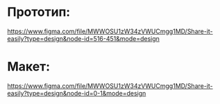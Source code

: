# Прототип:
https://www.figma.com/file/MWWOSU1zW34zVWUCmgg1MD/Share-it-easily?type=design&node-id=516-451&mode=design
# Макет:
https://www.figma.com/file/MWWOSU1zW34zVWUCmgg1MD/Share-it-easily?type=design&node-id=0-1&mode=design
